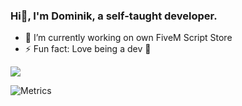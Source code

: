 ### Hi👋, I'm Dominik, a self-taught developer.
- 🔭 I’m currently working on own FiveM Script Store
- ⚡ Fun fact: Love being a dev 🤣

<a href="https://count.getloli.com/"><img src="https://count.getloli.com/get/@:dom-in"></a>

<!--START_SECTION:waka-->
<!--END_SECTION:waka-->

![Metrics](https://metrics.lecoq.io/dom-in?template=classic&languages=1&lines=1&languages.limit=8&languages.sections=most-used&languages.colors=github&languages.details=percentage&languages.threshold=0%25&languages.indepth=false&languages.recent.load=300&languages.recent.days=14&config.timezone=Europe%2FLondon)
